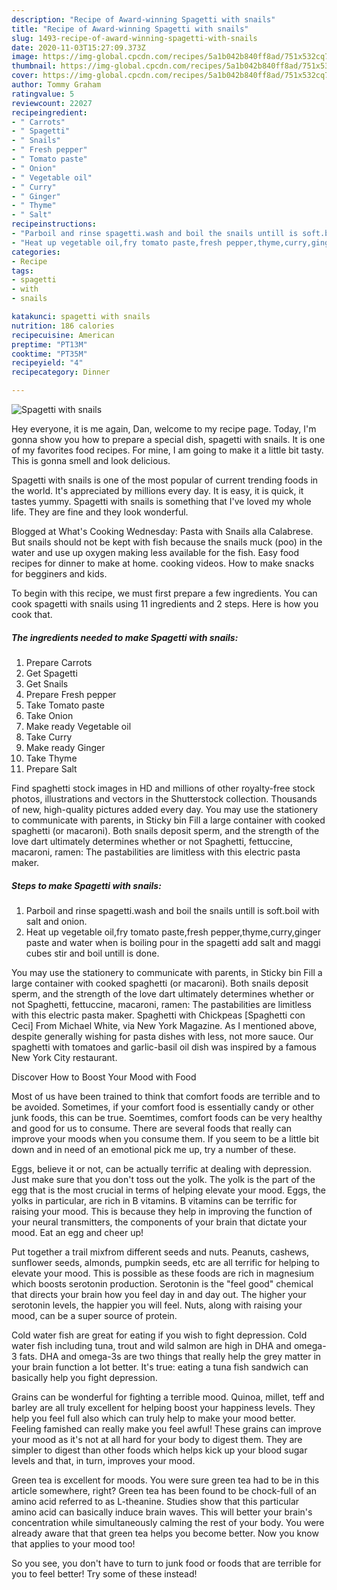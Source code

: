 ```yaml
---
description: "Recipe of Award-winning Spagetti with snails"
title: "Recipe of Award-winning Spagetti with snails"
slug: 1493-recipe-of-award-winning-spagetti-with-snails
date: 2020-11-03T15:27:09.373Z
image: https://img-global.cpcdn.com/recipes/5a1b042b840ff8ad/751x532cq70/spagetti-with-snails-recipe-main-photo.jpg
thumbnail: https://img-global.cpcdn.com/recipes/5a1b042b840ff8ad/751x532cq70/spagetti-with-snails-recipe-main-photo.jpg
cover: https://img-global.cpcdn.com/recipes/5a1b042b840ff8ad/751x532cq70/spagetti-with-snails-recipe-main-photo.jpg
author: Tommy Graham
ratingvalue: 5
reviewcount: 22027
recipeingredient:
- " Carrots"
- " Spagetti"
- " Snails"
- " Fresh pepper"
- " Tomato paste"
- " Onion"
- " Vegetable oil"
- " Curry"
- " Ginger"
- " Thyme"
- " Salt"
recipeinstructions:
- "Parboil and rinse spagetti.wash and boil the snails untill is soft.boil with salt and onion."
- "Heat up vegetable oil,fry tomato paste,fresh pepper,thyme,curry,ginger paste and water when is boiling pour in the spagetti add salt and maggi cubes stir and boil untill is done."
categories:
- Recipe
tags:
- spagetti
- with
- snails

katakunci: spagetti with snails 
nutrition: 186 calories
recipecuisine: American
preptime: "PT13M"
cooktime: "PT35M"
recipeyield: "4"
recipecategory: Dinner

---
```



![Spagetti with snails](https://img-global.cpcdn.com/recipes/5a1b042b840ff8ad/751x532cq70/spagetti-with-snails-recipe-main-photo.jpg)

Hey everyone, it is me again, Dan, welcome to my recipe page. Today, I'm gonna show you how to prepare a special dish, spagetti with snails. It is one of my favorites food recipes. For mine, I am going to make it a little bit tasty. This is gonna smell and look delicious.

Spagetti with snails is one of the most popular of current trending foods in the world. It's appreciated by millions every day. It is easy, it is quick, it tastes yummy. Spagetti with snails is something that I've loved my whole life. They are fine and they look wonderful.

Blogged at What&#39;s Cooking Wednesday: Pasta with Snails alla Calabrese. But snails should not be kept with fish because the snails muck (poo) in the water and use up oxygen making less available for the fish. Easy food recipes for dinner to make at home. cooking videos. How to make snacks for begginers and kids.


To begin with this recipe, we must first prepare a few ingredients. You can cook spagetti with snails using 11 ingredients and 2 steps. Here is how you cook that.

<!--inarticleads1-->

##### The ingredients needed to make Spagetti with snails:

1. Prepare  Carrots
1. Get  Spagetti
1. Get  Snails
1. Prepare  Fresh pepper
1. Take  Tomato paste
1. Take  Onion
1. Make ready  Vegetable oil
1. Take  Curry
1. Make ready  Ginger
1. Take  Thyme
1. Prepare  Salt


Find spaghetti stock images in HD and millions of other royalty-free stock photos, illustrations and vectors in the Shutterstock collection. Thousands of new, high-quality pictures added every day. You may use the stationery to communicate with parents, in Sticky bin Fill a large container with cooked spaghetti (or macaroni). Both snails deposit sperm, and the strength of the love dart ultimately determines whether or not Spaghetti, fettuccine, macaroni, ramen: The pastabilities are limitless with this electric pasta maker. 

<!--inarticleads2-->

##### Steps to make Spagetti with snails:

1. Parboil and rinse spagetti.wash and boil the snails untill is soft.boil with salt and onion.
1. Heat up vegetable oil,fry tomato paste,fresh pepper,thyme,curry,ginger paste and water when is boiling pour in the spagetti add salt and maggi cubes stir and boil untill is done.


You may use the stationery to communicate with parents, in Sticky bin Fill a large container with cooked spaghetti (or macaroni). Both snails deposit sperm, and the strength of the love dart ultimately determines whether or not Spaghetti, fettuccine, macaroni, ramen: The pastabilities are limitless with this electric pasta maker. Spaghetti with Chickpeas [Spaghetti con Ceci] From Michael White, via New York Magazine. As I mentioned above, despite generally wishing for pasta dishes with less, not more sauce. Our spaghetti with tomatoes and garlic-basil oil dish was inspired by a famous New York City restaurant. 

Discover How to Boost Your Mood with Food


Most of us have been trained to think that comfort foods are terrible and to be avoided. Sometimes, if your comfort food is essentially candy or other junk foods, this can be true. Soemtimes, comfort foods can be very healthy and good for us to consume. There are several foods that really can improve your moods when you consume them. If you seem to be a little bit down and in need of an emotional pick me up, try a number of these.

Eggs, believe it or not, can be actually terrific at dealing with depression. Just make sure that you don't toss out the yolk. The yolk is the part of the egg that is the most crucial in terms of helping elevate your mood. Eggs, the yolks in particular, are rich in B vitamins. B vitamins can be terrific for raising your mood. This is because they help in improving the function of your neural transmitters, the components of your brain that dictate your mood. Eat an egg and cheer up!

Put together a trail mixfrom different seeds and nuts. Peanuts, cashews, sunflower seeds, almonds, pumpkin seeds, etc are all terrific for helping to elevate your mood. This is possible as these foods are rich in magnesium which boosts serotonin production. Serotonin is the "feel good" chemical that directs your brain how you feel day in and day out. The higher your serotonin levels, the happier you will feel. Nuts, along with raising your mood, can be a super source of protein.

Cold water fish are great for eating if you wish to fight depression. Cold water fish including tuna, trout and wild salmon are high in DHA and omega-3 fats. DHA and omega-3s are two things that really help the grey matter in your brain function a lot better. It's true: eating a tuna fish sandwich can basically help you fight depression. 

Grains can be wonderful for fighting a terrible mood. Quinoa, millet, teff and barley are all truly excellent for helping boost your happiness levels. They help you feel full also which can truly help to make your mood better. Feeling famished can really make you feel awful! These grains can improve your mood as it's not at all hard for your body to digest them. They are simpler to digest than other foods which helps kick up your blood sugar levels and that, in turn, improves your mood.

Green tea is excellent for moods. You were sure green tea had to be in this article somewhere, right? Green tea has been found to be chock-full of an amino acid referred to as L-theanine. Studies show that this particular amino acid can basically induce brain waves. This will better your brain's concentration while simultaneously calming the rest of your body. You were already aware that that green tea helps you become better. Now you know that applies to your mood too!

So you see, you don't have to turn to junk food or foods that are terrible for you to feel better! Try some of these instead!

